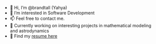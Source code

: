 - 👋 Hi, I’m @brandtall (Yahya)
- 👀 I’m interested in Software Development
- 📫 Feel free to contact me.
- 🔨 Currently working on interesting projects in mathematical modeling and astrodynamics
- 📃 Find my [resume here](Yahya_Yusuf_Resume-05-2022.pdf)

<!---
brandtall/brandtall is a ✨ special ✨ repository because its `README.md` (this file) appears on your GitHub profile.
You can click the Preview link to take a look at your changes.
--->

